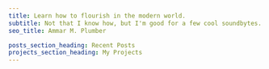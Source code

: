 ```yaml
---
title: Learn how to flourish in the modern world.
subtitle: Not that I know how, but I'm good for a few cool soundbytes. I talk to students and professionals about how money, tech, and work can promote a virtuous life.
seo_title: Ammar M. Plumber

posts_section_heading: Recent Posts
projects_section_heading: My Projects
---
```


